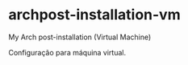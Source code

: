 # archpost-installation-vm
My Arch post-installation (Virtual Machine)

Configuração para máquina virtual.